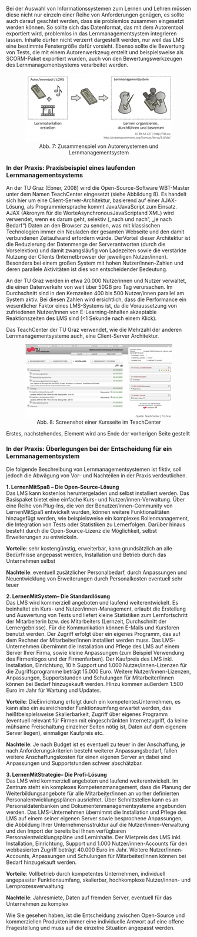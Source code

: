 Bei der Auswahl von Informationssystemen zum Lernen und Lehren müssen diese nicht nur einzeln einer Reihe von Anforderungen genügen, es sollte auch darauf geachtet werden, dass sie problemlos zusammen eingesetzt werden können. So sollte sich das Datenformat, das mit dem Autorentool exportiert wird, problemlos in das Lernmanagementsystem integrieren lassen. Inhalte dürfen nicht verzerrt dargestellt werden, nur weil das LMS eine bestimmte Fenstergröße dafür vorsieht. Ebenso sollte die Bewertung von Tests, die mit einem Autorenwerkzeug erstellt und beispielsweise als SCORM-Paket exportiert wurden, auch von den Bewertungswerkzeugen des Lernmanagementsystems verarbeitet werden.

<center><figure>
  <img src="img/7_Zusammenspiel_von_Autorenystemen_und_Lernmanagementsystem.png" alt="Abb. 7: Zusammenspiel von Autorenystemen und Lernmanagementsystem">
  <figcaption>Abb. 7: Zusammenspiel von Autorenystemen und Lernmanagementsystem</figcaption>
</figure></center>


### In der Praxis: Praxisbeispiel eines laufenden Lernmanagementsystems

An der TU Graz (Ebner, 2008) wird die Open-Source-Software WBT-Master unter dem Namen TeachCenter eingesetzt (siehe Abbildung 8). Es handelt sich hier um eine Client-Server-Architektur, basierend auf einer AJAX-Lösung, als Programmiersprache kommt Java/JavaScript zum Einsatz. AJAX (Akronym für die WorteAsynchronousJavaScriptand XML) wird verwendet, wenn es darum geht, selektiv („nach und nach“, „je nach Bedarf“) Daten an den Browser zu senden, was mit klassischen Technologien immer ein Neuladen der gesamten Webseite und den damit verbundenen Zeitaufwand erfordern würde. DerVorteil dieser Architektur ist die Reduzierung der Datenmenge der Serverantworten (durch die Vorselektion) und damit zwangsläufig von Ladezeiten sowie die verstärkte Nutzung der Clients (Internetbrowser der jeweiligen Nutzer/innen). Besonders bei einem großen System mit hohen Nutzer/innen-Zahlen und deren parallele Aktivitäten ist dies von entscheidender Bedeutung. </blockquote>

An der TU Graz werden in etwa 20.000 Nutzerinnen und Nutzer verwaltet, die einen Datenverkehr von weit über 50GB pro Tag verursachen. Im Durchschnitt sind in den Kernzeiten 400 bis 500 Nutzer/innen parallel am System aktiv. Bei diesen Zahlen wird ersichtlich, dass die Performance ein wesentlicher Faktor eines LMS-Systems ist, da die Voraussetzung von zufriedenen Nutzer/innen von E-Learning-Inhalten akzeptable Reaktionszeiten des LMS sind (&lt;1 Sekunde nach einem Klick).  

Das TeachCenter der TU Graz verwendet, wie die Mehrzahl der anderen Lernmanagementsysteme auch, eine Client-Server Architektur.

<center><figure>
  <img src="img/8_Screenshot_einer_Kursseite_im_TeachCenter.png" alt="Abb. 8: Screenshot einer Kursseite im TeachCenter">
  <figcaption>Abb. 8: Screenshot einer Kursseite im TeachCenter</figcaption>
</figure></center>


Erstes, nachstehendes, Element wird ans Ende der vorherigen Seite gestellt

### In der Praxis: Überlegungen bei der Entscheidung für ein Lernmanagementsystem

Die folgende Beschreibung von Lernmanagementsystemen ist fiktiv, soll jedoch die Abwägung von Vor- und Nachteilen in der Praxis verdeutlichen. </blockquote>

**1. LernenMitSpaß – Die Open-Source-Lösung**  
Das LMS kann kostenlos heruntergeladen und selbst installiert werden. Das Basispaket bietet eine einfache Kurs- und Nutzer/innen-Verwaltung. Über eine Reihe von Plug-Ins, die von der Benutzer/innen-Community von LernenMitSpaß entwickelt wurden, können weitere Funktionalitäten hinzugefügt werden, wie beispielsweise ein komplexes Rollenmanagement, die Integration von Tests oder Statistiken zu Lernerfolgen. Darüber hinaus besteht durch die Open-Source-Lizenz die Möglichkeit, selbst Erweiterungen zu entwickeln.

**Vorteile**: sehr kostengünstig, erweiterbar, kann grundsätzlich an alle Bedürfnisse angepasst werden, Installation und Betrieb durch das Unternehmen selbst

**Nachteile**: eventuell zusätzlicher Personalbedarf, durch Anpassungen und Neuentwicklung von Erweiterungen durch Personalkosten eventuell sehr teuer </blockquote>

**2. LernenMitSystem– Die Standardlösung**  
Das LMS wird kommerziell angeboten und laufend weiterentwickelt. Es beinhaltet ein Kurs- und Nutzer/innen-Management, erlaubt die Erstellung und Auswertung von Tests und liefert kleine Statistiken zum Lernfortschritt der Mitarbeiterin bzw. des Mitarbeiters (Lernzeit, Durchschnitt der Lernergebnisse). Für die Kommunikation können E-Mails und Kursforen benutzt werden. Der Zugriff erfolgt über ein eigenes Programm, das auf dem Rechner der Mitarbeiter/innen installiert werden muss. Das LMS-Unternehmen übernimmt die Installation und Pflege des LMS auf einem Server Ihrer Firma, sowie kleine Anpassungen (zum Beispiel Verwendung des Firmenlogos und der Firmenfarben). Der Kaufpreis des LMS inkl. Installation, Einrichtung, 10 h Support und 1.000 Nutzer/innen-Lizenzen für die Zugriffsprogramme beträgt 15.000 Euro. Weitere Nutzer/innen-Lizenzen, Anpassungen, Supportstunden und Schulungen für Mitarbeiter/innen können bei Bedarf hinzugekauft werden. Hinzu kommen außerdem 1.500 Euro im Jahr für Wartung und Updates.

**Vorteile**: DieEinrichtung erfolgt durch ein kompetentesUnternehmen, es kann also ein ausreichender Funktionsumfang erwartet werden, das heißtbeispielsweise Skalierbarkeit, Zugriff über eigenes Programm (eventuell relevant für Firmen mit eingeschränkten Internetzugriff, da keine mühsame Freischaltung einzelner Seiten nötig ist, Daten auf dem eigenem Server liegen), einmaliger Kaufpreis etc.

**Nachteile**: Je nach Budget ist es eventuell zu teuer in der Anschaffung, je nach Anforderungskriterien besteht weiterer Anpassungsbedarf, fallen weitere Anschaffungskosten für einen eigenen Server an;dabei sind Anpassungen und Supportstunden schwer abschätzbar.

**3. LernenMitStrategie– Die Profi-Lösung**  
Das LMS wird kommerziell angeboten und laufend weiterentwickelt. Im Zentrum steht ein komplexes Kompetenzmanagement, dass die Planung der Weiterbildungsangebote für alle Mitarbeiter/innen an vorher definierten Personalentwicklungsplänen ausrichtet. Über Schnittstellen kann es an Personaldatenbanken und Dokumentenmanagementsysteme angebunden werden. Das LMS-Unternehmen übernimmt die Installation und Pflege des LMS auf einem seiner eigenen Server sowie besprochene Anpassungen, die Abbildung Ihrer Unternehmensstruktur auf die Nutzer/innen-Verwaltung und den Import der bereits bei Ihnen verfügbaren Personalentwicklungspläne und Lerninhalte. Der Mietpreis des LMS inkl. Installation, Einrichtung, Support und 1.000 Nutzer/innen-Accounts für den webbasierten Zugriff beträgt 40.000 Euro im Jahr. Weitere Nutzer/innen-Accounts, Anpassungen und Schulungen für Mitarbeiter/innen können bei Bedarf hinzugekauft werden.

**Vorteile**: Vollbetrieb durch kompetentes Unternehmen, individuell angepasster Funktionsumfang, skalierbar, hochkomplexe Nutzer/innen- und Lernprozessverwaltung  

**Nachteile**: Jahresmiete, Daten auf fremden Server, eventuell für das Unternehmen zu komplex  

Wie Sie gesehen haben, ist die Entscheidung zwischen Open-Source und kommerziellen Produkten immer eine individuelle Antwort auf eine offene Fragestellung und muss auf die einzelne Situation angepasst werden.
